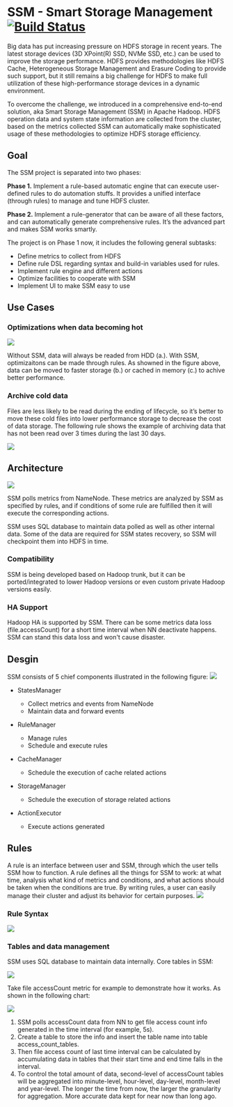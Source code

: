 
SSM - Smart Storage Management [![Build Status](https://travis-ci.org/Intel-bigdata/SSM.svg?branch=ssm)](https://travis-ci.org/Intel-bigdata/SSM?branch=ssm)
=========================

Big data has put increasing pressure on HDFS storage in recent years. The latest storage devices (3D XPoint(R) SSD, NVMe SSD, etc.) can be used to improve the storage performance. HDFS provides methodologies like HDFS Cache, Heterogeneous Storage Management and Erasure Coding to provide such support, but it still remains a big challenge for HDFS to make full utilization of these high-performance storage devices in a dynamic environment.

To overcome the challenge, we introduced in a comprehensive end-to-end solution, aka Smart Storage Management (SSM) in Apache Hadoop. HDFS operation data and system state information are collected from the cluster, based on the metrics collected SSM can automatically make sophisticated usage of these methodologies to optimize HDFS storage efficiency.

Goal
------------
The SSM project is separated into two phases:

**Phase 1.** Implement a rule-based automatic engine that can execute user-defined rules to do automation stuffs. It provides a unified interface (through rules) to manage and tune HDFS cluster.

**Phase 2.** Implement a rule-generator that can be aware of all these factors, and can automatically generate comprehensive rules. It’s the advanced part and makes SSM works smartly.

The project is on Phase 1 now, it includes the following general subtasks:
* Define metrics to collect from HDFS
* Define rule DSL regarding syntax and build-in variables used for rules.
* Implement rule engine and different actions
* Optimize facilities to cooperate with SSM
* Implement UI to make SSM easy to use 


Use Cases
------------
### Optimizations when data becoming hot
![](https://github.com/Intel-bigdata/SSM/blob/ssm/docs/ssm/ssm-hot-cases.png)

Without SSM, data will always be readed from HDD (a.). With SSM, optimizaitons can be made through rules. As showned in the figure above, data can be moved to faster storage (b.) or cached in memory (c.) to achive better performance.

### Archive cold data
Files are less likely to be read during the ending of lifecycle, so it’s better to move these cold files into lower performance storage to decrease the cost of data storage. The following rule shows the example of archiving data that has not been read over 3 times during the last 30 days.

![](https://github.com/Intel-bigdata/SSM/blob/ssm/docs/ssm/ssm-archive-rule.png)

Architecture
------------
![](https://github.com/Intel-bigdata/SSM/blob/ssm/docs/ssm/ssm-architecture.png)

SSM polls metrics from NameNode. These metrics are analyzed by SSM as specified by rules, and if conditions of some rule are fulfilled then it will execute the corresponding actions. 

SSM uses SQL database to maintain data polled as well as other internal data. Some of the data are required for SSM states recovery, so SSM will checkpoint them into HDFS in time.

### Compatibility
SSM is being developed based on Hadoop trunk, but it can be ported/integrated to lower Hadoop versions or even custom private Hadoop versions easily.

### HA Support
Hadoop HA is supported by SSM. There can be some metrics data loss (file.accessCount) for a short time interval when NN deactivate happens. SSM can stand this data loss and won't cause disaster.

Desgin
------------
SSM consists of 5 chief components illustrated in the following figure:
![](https://github.com/Intel-bigdata/SSM/blob/ssm/docs/ssm/ssm-design.png)

* StatesManager
	* Collect metrics and events from NameNode
	* Maintain data and forward events 
	
* RuleManager
	* Manage rules
	* Schedule and execute rules
	
* CacheManager
	* Schedule the execution of cache related actions
	
* StorageManager
	* Schedule the execution of storage related actions
	
* ActionExecutor
	* Execute actions generated
	
## Rules
A rule is an interface between user and SSM, through which the user tells SSM how to function. A rule defines all the things for SSM to work: at what time, analysis what kind of metrics and conditions, and what actions should be taken when the conditions are true. By writing rules, a user can easily manage their cluster and adjust its behavior for certain purposes.
![](https://github.com/Intel-bigdata/SSM/blob/ssm/docs/ssm/ssm-usage.png)

### Rule Syntax

![](https://github.com/Intel-bigdata/SSM/blob/ssm/docs/ssm/ssm-rule-syntax.png)

### Tables and data management
SSM uses SQL database to maintain data internally. Core tables in SSM:

![](https://github.com/Intel-bigdata/SSM/blob/ssm/docs/ssm/ssm-core-tables.png)


Take file accessCount metric for example to demonstrate how it works. As shown in the following chart:

![](https://github.com/Intel-bigdata/SSM/blob/ssm/docs/ssm/ssm-access-count-tables.png)

1. SSM polls accessCount data from NN to get file access count info generated in the time interval (for example, 5s).
2. Create a table to store the info and insert the table name into table access_count_tables.
3. Then file access count of last time interval can be calculated by accumulating data in tables that their start time and end time falls in the interval.
4. To control the total amount of data, second-level of accessCount tables will be aggregated into minute-level, hour-level, day-level, month-level and year-level. The longer the time from now, the larger the granularity for aggregation. More accurate data kept for near now than long ago.

